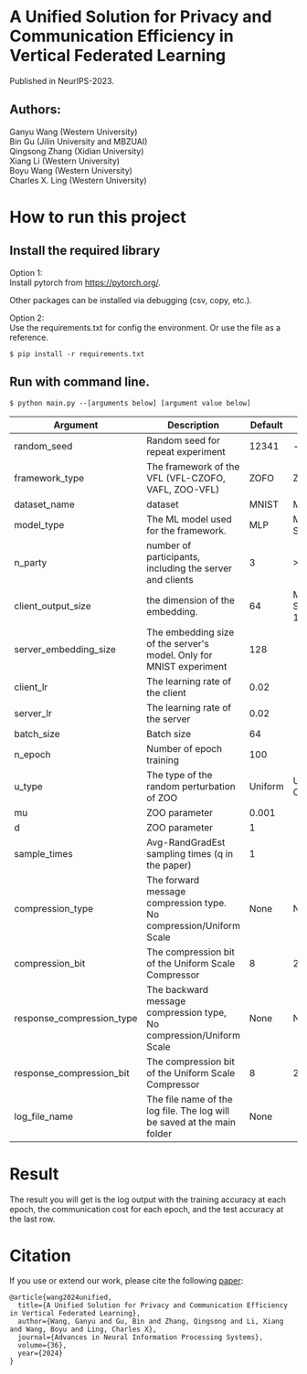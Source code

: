 # A Unified Solution for Privacy and Communication Efficiency in Vertical Federated Learning

Published in NeurIPS-2023. 


## Authors:
Ganyu Wang (Western University)\
Bin Gu (Jilin University and MBZUAI)\
Qingsong Zhang (Xidian University)\
Xiang Li (Western University)\
Boyu Wang (Western University)\
Charles X. Ling (Western University)


# How to run this project

## Install the required library
Option 1:\
Install pytorch from https://pytorch.org/.

Other packages can be installed via debugging (csv, copy, etc.). 

Option 2:\
Use the requirements.txt for config the environment. Or use the file as a reference.
```
$ pip install -r requirements.txt
```

## Run with command line.

```
$ python main.py --[arguments below] [argument value below]  
```

| Argument                  | Description                                                             | Default | Options                      |
|---------------------------|-------------------------------------------------------------------------|---------|------------------------------|
| random_seed               | Random seed for repeat experiment                                       | 12341   | -                            |
| framework_type            | The framework of the VFL (VFL-CZOFO, VAFL, ZOO-VFL)                     | ZOFO    | ZOFO, FO, ZO                 |
| dataset_name              | dataset                                                                 | MNIST   | MNIST, CIFAR10               |
| model_type                | The ML model used for the framework.                                    | MLP     | MLP, SimpleResNet18          |
| n_party                   | number of participants, including the server and clients                | 3       | >1                           |
| client_output_size        | the dimension of the embedding.                                         | 64      | MLP: 64, SimpleResNet18: 10. |
| server_embedding_size     | The embedding size of the server's model. Only for MNIST experiment     | 128     |                              |
| client_lr                 | The learning rate of the client                                         | 0.02    |                              |
| server_lr                 | The learning rate of the server                                         | 0.02    |                              |
| batch_size                | Batch size                                                              | 64      |                              |
| n_epoch                   | Number of epoch training                                                | 100     |                              |
| u_type                    | The type of the random perturbation of ZOO                              | Uniform | Uniform, Normal, Coordinate  |
| mu                        | ZOO parameter                                                           | 0.001   |                              |
| d                         | ZOO parameter                                                           | 1       |                              |
| sample_times              | Avg-RandGradEst sampling times (q in the paper)                         | 1       |                              |
| compression_type          | The forward message compression type. No compression/Uniform Scale      | None    | None, Scale                  |
| compression_bit           | The compression bit of the Uniform Scale Compressor                     | 8       | 2, 4, 8                      |
| response_compression_type | The backward message compression type, No compression/Uniform Scale     | None    | None, Scale                  |
| response_compression_bit  | The compression bit of the Uniform Scale Compressor                     | 8       | 2, 4, 8                      |
| log_file_name             | The file name of the log file. The log will be saved at the main folder | None    |                              |


# Result
The result you will get is the log output with the training accuracy at each epoch, the communication cost for each epoch, and the test accuracy at the last row. 


# Citation

If you use or extend our work, please cite the following [paper](https://proceedings.neurips.cc/paper_files/paper/2023/file/2b5af479527167d4af78847a9b9b645f-Paper-Conference.pdf):

```
@article{wang2024unified,
  title={A Unified Solution for Privacy and Communication Efficiency in Vertical Federated Learning},
  author={Wang, Ganyu and Gu, Bin and Zhang, Qingsong and Li, Xiang and Wang, Boyu and Ling, Charles X},
  journal={Advances in Neural Information Processing Systems},
  volume={36},
  year={2024}
}
```

